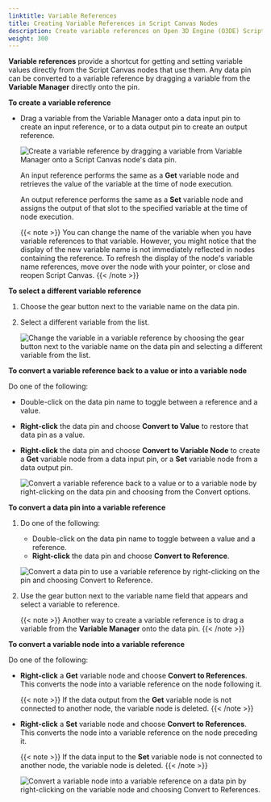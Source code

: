 ```yaml
---
linktitle: Variable References
title: Creating Variable References in Script Canvas Nodes
description: Create variable references on Open 3D Engine (O3DE) Script Canvas nodes as a shortcut to getting or setting a variable's value.
weight: 300
---
```


**Variable references** provide a shortcut for getting and setting variable values directly from the Script Canvas nodes that use them. Any data pin can be converted to a variable reference by dragging a variable from the **Variable Manager** directly onto the pin.

**To create a variable reference**

* Drag a variable from the Variable Manager onto a data input pin to create an input reference, or to a data output pin to create an output reference.

    ![Create a variable reference by dragging a variable from Variable Manager onto a Script Canvas node's data pin.](/images/user-guide/scripting/script-canvas/variable-reference-create.gif)

    An input reference performs the same as a **Get** variable node and retrieves the value of the variable at the time of node execution.

    An output reference performs the same as a **Set** variable node and assigns the output of that slot to the specified variable at the time of node execution.

    {{< note >}}
You can change the name of the variable when you have variable references to that variable. However, you might notice that the display of the new variable name is not immediately reflected in nodes containing the reference. To refresh the display of the node's variable name references, move over the node with your pointer, or close and reopen Script Canvas.
    {{< /note >}}

**To select a different variable reference**

1. Choose the gear button next to the variable name on the data pin.

1. Select a different variable from the list.

    ![Change the variable in a variable reference by choosing the gear button next to the variable name on the data pin and selecting a different variable from the list.](/images/user-guide/scripting/script-canvas/variable-reference-change.png)

**To convert a variable reference back to a value or into a variable node**

Do one of the following:

* Double-click on the data pin name to toggle between a reference and a value.
* **Right-click** the data pin and choose **Convert to Value** to restore that data pin as a value.
* **Right-click** the data pin and choose **Convert to Variable Node** to create a **Get** variable node from a data input pin, or a **Set** variable node from a data output pin.

    ![Convert a variable reference back to a value or to a variable node by right-clicking on the data pin and choosing from the Convert options.](/images/user-guide/scripting/script-canvas/variable-reference-convert-back.gif)

**To convert a data pin into a variable reference**

1. Do one of the following:
   * Double-click on the data pin name to toggle between a value and a reference.
   * **Right-click** the data pin and choose **Convert to Reference**.

    ![Convert a data pin to use a variable reference by right-clicking on the pin and choosing Convert to Reference.](/images/user-guide/scripting/script-canvas/variable-reference-convert-pin.png)

1. Use the gear button next to the variable name field that appears and select a variable to reference.

    {{< note >}}
Another way to create a variable reference is to drag a variable from the **Variable Manager** onto the data pin.
    {{< /note >}}

**To convert a variable node into a variable reference**

Do one of the following:

* **Right-click** a **Get** variable node and choose **Convert to References**. This converts the node into a variable reference on the node following it.

    {{< note >}}
If the data output from the **Get** variable node is not connected to another node, the variable node is deleted.
    {{< /note >}}

* **Right-click** a **Set** variable node and choose **Convert to References**. This converts the node into a variable reference on the node preceding it.

    {{< note >}}
If the data input to the **Set** variable node is not connected to another node, the variable node is deleted.
    {{< /note >}}

    ![Convert a variable node into a variable reference on a data pin by right-clicking on the variable node and choosing Convert to References.](/images/user-guide/scripting/script-canvas/variable-reference-convert-variable-node.gif)
